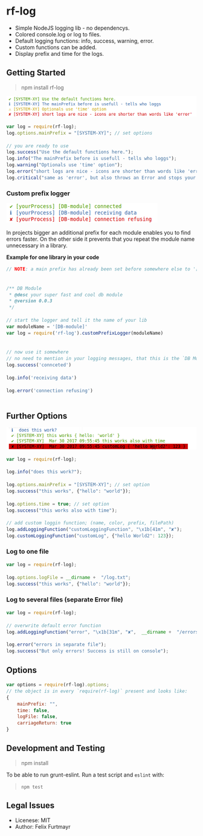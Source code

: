 # rf-log

* Simple NodeJS logging lib - no dependencys.
* Colored console.log or log to files.
* Default logging functions: info, success, warning, error.
* Custom functions can be added.
* Display prefix and time for the logs.

## Getting Started

> npm install rf-log

![log-simple example](defaultFunctions.png)

```js
var log = require(rf-log);
log.options.mainPrefix = "[SYSTEM-XY]"; // set options

// you are ready to use
log.success("Use the default functions here.");
log.info("The mainPrefix before is usefull - tells who loggs");
log.warning("Optionals use 'time' option");
log.error("short logs are nice - icons are shorter than words like 'error'");
log.critical("same as 'error', but also throws an Error and stops your app");


```


### Custom prefix logger

![log-simple example](customPrefix.png)

In projects bigger an additional prefix for each module enables you to find errors faster. On the other side it prevents that you repeat the module name unnecessary in a library.

**Example for one library in your code**

```js
// NOTE: a main prefix has already been set before somewhere else to '[yourProcess]'


/** DB Module
 * @desc your super fast and cool db module
 * @version 0.0.3
 */

// start the logger and tell it the name of your lib
var moduleName = '[DB-module]'
var log = require('rf-log').customPrefixLogger(moduleName)


// now use it somewhere
// no need to mention in your logging messages, that this is the `DB Module`
log.success('connceted')

log.info('receiving data')

log.error('connection refusing')



```

## Further Options

![log-simple example](logExample.png)


```js
var log = require(rf-log);

log.info("does this work?");

log.options.mainPrefix = "[SYSTEM-XY]"; // set option
log.success("this works", {"hello": "world"});

log.options.time = true; // set option
log.success("this works also with time");

// add custom loggin function; (name, color, prefix, filePath)
log.addLoggingFunction("customLoggingFunction", "\x1b[41m", "✘");
log.customLoggingFunction("customLog", {"hello World2": 123});

```

### Log to one file

```js
var log = require(rf-log);

log.options.logFile = __dirname +  "/log.txt";
log.success("this works", {"hello": "world"});

```

### Log to several files (separate Error file)

```js
var log = require(rf-log);

// overwrite default error function
log.addLoggingFunction("error", "\x1b[31m", "✘",  __dirname +  "/errors.txt");

log.error("errors in separate file");
log.success("But only errors! Success is still on console");

```


## Options

```js
var options = require(rf-log).options;
// the object is in every `require(rf-log)` present and looks like:
{
    mainPrefix: "",
    time: false,
    logFile: false,
    carriageReturn: true
}

```

## Development and Testing

> npm install

To be able to run grunt-eslint. Run a test script and `eslint` with:

> `npm test`


## Legal Issues
* Licenese: MIT
* Author: Felix Furtmayr

